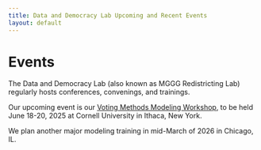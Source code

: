 ```yaml
---
title: Data and Democracy Lab Upcoming and Recent Events
layout: default
---
```


# Events

The Data and Democracy Lab (also known as MGGG Redistricting Lab) regularly hosts conferences, convenings, and trainings.  

Our upcoming event is our [Voting Methods Modeling Workshop](https://mggg.org/voting-methods-modeling-25), to be held June 18-20, 2025 
at Cornell University in Ithaca, New York.  

We plan another major modeling training in mid-March of 2026 in Chicago, IL.

